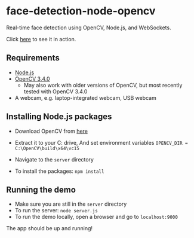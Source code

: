 # face-detection-node-opencv

Real-time face detection using OpenCV, Node.js, and WebSockets.

Click [here](http://youtu.be/v2SY0naPBFw) to see it in action.

## Requirements

* [Node.js](http://nodejs.org/)
* [OpenCV 3.4.0](http://opencv.org/)
    * May also work with older versions of OpenCV, but most recently tested with OpenCV 3.4.0
* A webcam, e.g. laptop-integrated webcam, USB webcam

## Installing Node.js packages

* Download OpenCV from [here](https://opencv.org/opencv-3-4.html)
* Extract it to your C: drive, And set environment variables `OPENCV_DIR = C:\OpenCV\build\x64\vc15 `

* Navigate to the `server` directory
* To install the packages: `npm install`

## Running the demo

* Make sure you are still in the `server` directory
* To run the server: `node server.js`
* To run the demo locally, open a browser and go to `localhost:9000`

The app should be up and running!
